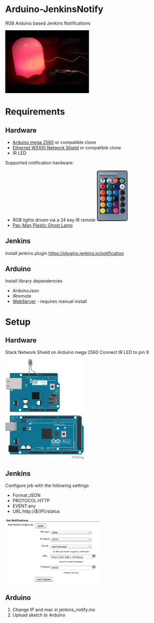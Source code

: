 # Arduino-JenkinsNotify
RGB Arduino based Jenkins Notifications

<img src="images/example.gif" height="200">

# Requirements
## Hardware
* [Arduino mega 2560](https://www.amazon.co.uk/dp/B0046AMGW0) or compatible clone
* [Ethernet W5100 Network Shield](https://www.amazon.co.uk/dp/B00CQN2FDY/) or compatible clone
* IR LED

Supported notification hardware:
* RGB lights driven via a 24 key IR remote
  <img src="images/remote.png" width="100">
* [Pac-Man Plastic Ghost Lamp](https://www.amazon.co.uk/dp/B00IFC2YCC/)

## Jenkins
Install jenkins plugin https://plugins.jenkins.io/notification

## Arduino
Install library dependencies
* ArduinoJson
* IRremote
* [WebServer](https://github.com/sirleech/Webduino) - requires manual install

# Setup
## Hardware
Stack Network Shield on Arduino mega 2560
Connect IR LED to pin 9

<img src="images/arduino_fritzing.png" width="250">

## Jenkins
Configure job with the following settings
* Format:JSON
* PROTOCOL:HTTP
* EVENT:any
* URL:http://${IP}/status

<img src="images/jenkins_config.png" width="300">

## Arduino
1. Change IP and mac in jenkins_notify.ino
2. Upload sketch to Arduino
